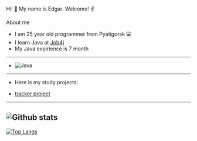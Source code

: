 Hi! 👋 My name is Edgar. Welcome! ✌️

About me


- I am 25 year old programmer from Pyatigorsk 💻
- I learn Java at [Job4j](https://job4j.ru/)
- My Java expirience is 7 month
---
- ![Java](https://img.shields.io/badge/Java-%3E%3D8-green)
---
- Here is my study projects:


 
- [tracker project](https://github.com/EdgarDallakyan/job4j_tracker)
---
![Github stats](https://github-readme-stats.vercel.app/api?username=EdgarDallakyan&hide=stars,prs,issues,contribs)
---
[![Top Langs](https://github-readme-stats.vercel.app/api/top-langs/?username=EdgarDallakyan&layout=compact)](https://github.com/ShamRail/github-readme-stats)
